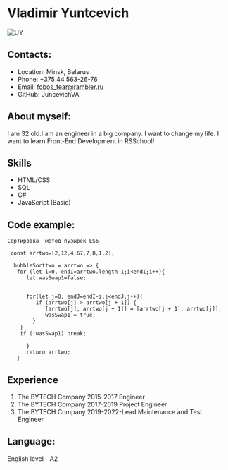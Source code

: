 # Vladimir Yuntcevich

![UY](https://user-images.githubusercontent.com/96787028/158532618-5158dd1b-43a8-45be-90de-ea5082d62bb6.png)

## Contacts:

* Location: Minsk, Belarus
* Phone: +375 44 563-26-76
* Email: fobos_fear@rambler.ru
* GitHub: JuncevichVA

## About myself:

I am 32 old.I am an engineer in a big company. I want to change my life. I want to learn Front-End Development in RSSchool!

## Skills

* HTML/CSS
* SQL
* C#
* JavaScript (Basic)

## Code example:

```
Сортировка  метод пузырек ES6

 const arrtwo=[2,12,4,67,7,8,1,2];

  bubbleSorttwo = arrtwo => {
   for (let i=0, endI=arrtwo.length-1;i<endI;i++){
      let wasSwap1=false;
      

      for(let j=0, endJ=endI-i;j<endJ;j++){
         if (arrtwo[j] > arrtwo[j + 1]) {
            [arrtwo[j], arrtwo[j + 1]] = [arrtwo[j + 1], arrtwo[j]];
            wasSwap1 = true;
        }
    }
    if (!wasSwap1) break;

      }
      return arrtwo;
   }
```

## Experience

1. The BYTECH Company 2015-2017 Engineer
2. The BYTECH Company 2017-2019 Project Engineer
3. The BYTECH Company 2019-2022-Lead Maintenance and Test Engineer

## Language:
English level - A2

